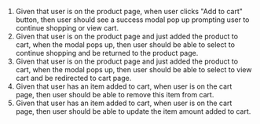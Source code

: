 1. Given that user is on the product page, when user clicks "Add to cart" button, then user should see a success modal pop up prompting user to continue shopping or view cart.
2. Given that user is on the product page and just added the product to cart, when the modal pops up, then user should be able to select to continue shopping and be returned to the product page.
3. Given that user is on the product page and just added the product to cart, when the modal pops up, then user should be able to select to view cart and be redirected to cart page.
4. Given that user has an item added to cart, when user is on the cart page, then user should be able to remove this item from cart.
5. Given that user has an item added to cart, when user is on the cart page, then user should be able to update the item amount added to cart.
